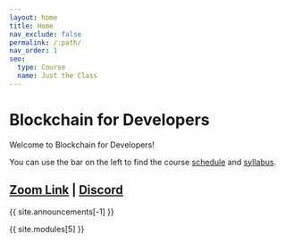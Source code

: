 ```yaml
---
layout: home
title: Home
nav_exclude: false
permalink: /:path/
nav_order: 1
seo:
  type: Course
  name: Just the Class
---
```


# Blockchain for Developers

Welcome to Blockchain for Developers!

You can use the bar on the left to find the course [schedule](schedule) and [syllabus](syllabus).

## [Zoom Link](https://berkeley.zoom.us/my/satapathy) | [Discord](https://discord.gg/zhKAKBmDsW)

{{ site.announcements[-1] }}

{{ site.modules[5] }}